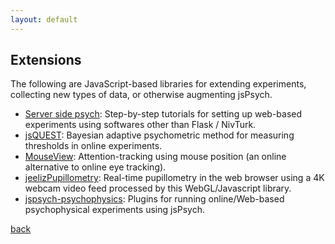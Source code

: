 ```yaml
---
layout: default
---
```


## Extensions

The following are JavaScript-based libraries for extending experiments, collecting new types of data, or otherwise augmenting jsPsych.

- [Server side psych](https://github.com/tzler/server_side_psych): Step-by-step tutorials for setting up web-based experiments using softwares other than Flask / NivTurk.
- [jsQUEST](https://github.com/kurokida/jsQUEST): Bayesian adaptive psychometric method for measuring thresholds in online experiments.
- [MouseView](https://github.com/u01ai11/MouseView.js): Attention-tracking using mouse position (an online alternative to online eye tracking).
- [jeelizPupillometry](https://github.com/jeeliz/jeelizPupillometry): Real-time pupillometry in the web browser using a 4K webcam video feed processed by this WebGL/Javascript library.
- [jspsych-psychophysics](https://jspsychophysics.hes.kyushu-u.ac.jp/): Plugins for running online/Web-based psychophysical experiments using jsPsych.

[back](../)

